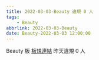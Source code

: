 ```yaml
---
title: 2022-03-03-Beauty 違規 0 人
tags:
    - Beauty
abbrlink: 2022-03-03-Beauty
date: Beauty-2022-03-03 12:00:00
---
```

Beauty 板 [板規連結](https://www.ptt.cc/bbs/Beauty/M.1630069980.A.84B.html)
昨天違規 0 人
